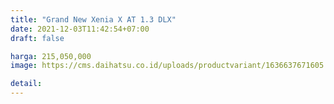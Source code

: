 ```yaml
---
title: "Grand New Xenia X AT 1.3 DLX"
date: 2021-12-03T11:42:54+07:00
draft: false

harga: 215,050,000
image: https://cms.daihatsu.co.id/uploads/productvariant/1636637671605.png

detail: 
---
```


